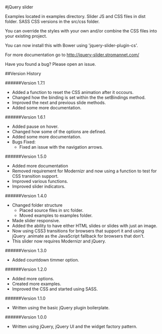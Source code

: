 #jQuery slider

Examples located in examples directory.  Slider JS and CSS files in dist folder.  SASS CSS versions in the src/css folder.  

You can override the styles with your own and/or combine the CSS files into your existing project.

You can now install this with Bower using 'jquery-slider-plugin-cs'.

For more documentation go to http://jquery-slider.stromannet.com/

Have you found a bug?  Please open an issue.

##Version History

######Version 1.7.1
- Added a function to reset the CSS animation after it occours.
- Changed how the  binding is set within the the setBindings method.
- Improved the next and previous slide methods.
- Added some more documentation.

######Version 1.6.1
- Added pause on hover.
- Changed how some of the options are defined.
- Added some more documentation.
- Bugs Fixed:
   - Fixed an issue with the navigation arrows.
   
######Version 1.5.0
- Added more documentation
- Removed requirement for Modernizr and now using a function to test for CSS transition support.
- Improved various functions.
- Improved slider indicators.

######Version 1.4.0
- Changed folder structure 
   - Placed source files in src folder.
   - Moved examples to examples folder.
- Made slider responsive.
- Added the ability to have either HTML slides or slides with just an image.
- Now using CSS3 transitions for browsers that support it and using jQuery .animate as the JavaScript fallback for browsers that don't.
- This slider now requires Modernizr and jQuery. 

######Version 1.3.0
 - Added countdown timmer option.

######Version 1.2.0
 - Added more options.
 - Created more examples.
 - Improved the CSS and started using SASS.

######Version 1.1.0
  - Written using the basic jQuery plugin boilerplate.

######Version 1.0.0
 - Written using jQuery, jQuery UI and the widget factory pattern.
 
